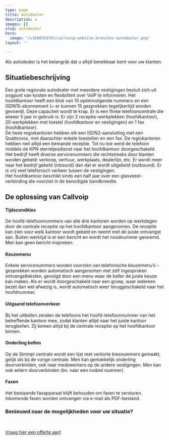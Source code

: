 ```yaml
---
type: page
title: Autodealer
description: a
images: []
slug: autodealer
hero:
  image: "/v1560763707/callvoip-website-branches-autodealer.png"
layout: ''

---
```

Als autodealer is het belangrijk dat u altijd bereikbaar bent voor uw klanten.

## Situatiebeschrijving

Een grote regionale autodealer met meerdere vestigingen besluit zich uit oogpunt van kosten en flexibiliteit over VoIP te informeren. Het hoofdkantoor heeft een blok van 10 opéénvolgende nummers en een ISDN15-abonnement (= er kunnen 15 gesprekken tegelijkertijd worden gevoerd). Deze capaciteit wordt te krap. Er is een flinke telefooncentrale die alweer 5 jaar in gebruik is. Er zijn 2 receptie-werkplekken (hoofdkantoor), 20 werkplekken met toestel (hoofdkantoor en vestigingen) en 1 fax (hoofdkantoor).  
De twee regiokantoren hebben elk een ISDN2-aansluiting met een Quattrovox, met daarachter enkele toestellen en een fax. De regiokantoren hebben niet altijd een bemande receptie. Tot nu toe werd de telefoon middels de KPN sterretjesdienst naar het hoofdkantoor doorgeschakeld.  
Het bedrijf heeft diverse servicenummers die rechtstreeks door klanten worden gebeld: verkoop, verhuur, werkplaats, dealerlijn, etc. Er wordt meer naar het bedrijf gebeld (inbound) dan dat er wordt uitgebeld (outbound). Er is vrij veel telefonisch verkeer tussen de vestigingen.  
Het hoofdkantoor beschikt sinds een half jaar over een glasvezel-verbinding die voorziet in de benodigde bandbreedte.

## De oplossing van Callvoip

#### Tijdscondities

De hoofd-telefoonnummers van alle drie kantoren worden op werkdagen door de centrale receptie op het hoofdkantoor aangenomen. De receptie kan zien voor welk kantoor wordt gebeld en neemt met de juiste ontvangst aan. Buiten werktijd is er een bericht en wordt het noodnummer genoemd. Men kan geen bericht inspreken.

#### Keuzemenu

Enkele servicenummers worden voorzien van telefonische keuzemenu’s – gesprekken worden automatisch aangenomen met zelf ingesproken ontvangstteksten, gevolgd door een menu waar de beller de juiste keuze kan maken. Als er wordt doorgeschakeld naar een groep, waar iedereen bezet dan wel afwezig is, wordt automatisch weer teruggeschakeld naar het hoofdnummer.

#### Uitgaand telefoonverkeer

Bij het uitbellen zenden de telefoons het hoofd-telefoonnummer van het betreffende kantoor mee, zodat klanten altijd naar het juiste kantoor terugbellen. Zij komen altijd bij de centrale receptie op het hoofdkantoor binnen.

#### Onderling bellen

Op de Simmpl centrale wordt een lijst met verkorte kiesnummers gemaakt, gelijk als bij de vorige centrale. Men kan gemakkelijk onderling doorverbinden, ook naar medewerkers op de andere vestigingen. Men kan ook extern doorverbinden (bv. naar een mobiel nummer).

#### Faxen

Het bestaande faxapparaat blijft behouden om faxen te versturen. Inkomende faxen worden ontvangen via e-mail als PDF-bestand.

### Benieuwd naar de mogelijkheden voor uw situatie?

<br>

<a href="/offerte/" class="button">Vraag hier een offerte aan!</a>